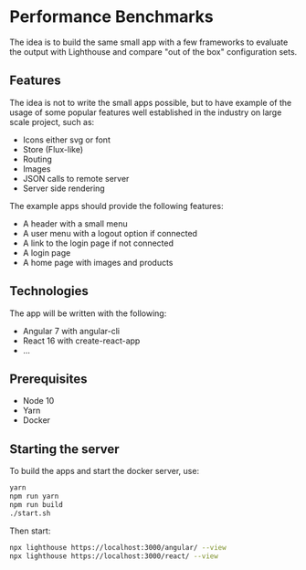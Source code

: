 # Performance Benchmarks

The idea is to build the same small app with a few frameworks to evaluate the output
with Lighthouse and compare "out of the box" configuration sets.

## Features

The idea is not to write the small apps possible, but to have example of the usage of some popular
features well established in the industry on large scale project, such as:

- Icons either svg or font
- Store (Flux-like)
- Routing
- Images
- JSON calls to remote server
- Server side rendering

The example apps should provide the following features:

- A header with a small menu
- A user menu with a logout option if connected
- A link to the login page if not connected
- A login page
- A home page with images and products

## Technologies

The app will be written with the following:

- Angular 7 with angular-cli
- React 16 with create-react-app
- ...

## Prerequisites

- Node 10
- Yarn
- Docker

## Starting the server

To build the apps and start the docker server, use:

```bash
yarn
npm run yarn
npm run build
./start.sh
```

Then start:

```bash
npx lighthouse https://localhost:3000/angular/ --view
npx lighthouse https://localhost:3000/react/ --view
```
